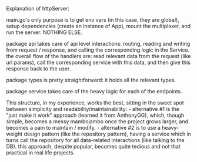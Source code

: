 Explanation of httpServer:

main.go's only purpose is to get env vars (in this case, they are global), setup dependencies (create an instance of App), mount the multiplexer, and run the server. NOTHING ELSE.

package api takes care of api level interactions: routing, reading and writing from request / response, and calling the corresponding logic in the Service. the overall flow of the handlers are: read relevant data from the request (like url params), call the corresponding service with this data, and then give this response back to the user.

package types is pretty straightforward: it holds all the relevant types.

package service takes care of the heavy logic for each of the endpoints.

This structure, in my experience, works the best, sitting in the sweet spot between simplicity and readability/maintainability:
    - alternative #1 is the "just make it work" approach (learned it from AnthonyGG), which, though simple, becomes a messy mambojambo once the project grows larger, and becomes a pain to maintain / modify.
    - alternative #2 is to use a heavy-weight design pattern (like the repository pattern), having a service which in turns call the repository for all data-related interactions (like talking to the DB). this approach, despite popular, becomes quite tedious and not that practical in real life projects.
